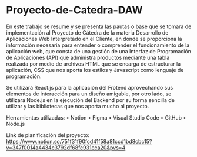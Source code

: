 # Proyecto-de-Catedra-DAW

En este trabajo se resume y se presenta las pautas o base que se tomara de implementación al Proyecto de Cátedra de la materia Desarrollo de Aplicaciones Web Interpretado en el Cliente, en donde se proporciona la información necesaria para entender o comprender el funcionamiento de la aplicación web, que consta de una gestión de una Interfaz de Programación de Aplicaciones (API) que administra productos mediante una tabla realizada por medio de archivos HTML que se encarga de estructurar la aplicación, CSS que nos aporta los estilos y Javascript como lenguaje de programación.

Se utilizará React.js para la aplicación del Frotend aprovechando sus elementos de interacción para un diseño amigable, por otro lado, se utilizará Node.js en la ejecución del Backend por su forma sencilla de utilizar y las bibliotecas que nos aporta mucho al proyecto.

Herramientas utilizadas:
•	Notion
•	Figma
•	Visual Studio Code
•	GitHub
•	Node.js


Link de planificación del proyecto: https://www.notion.so/751f31f90fcd41f58a81ccd1bd8cbc15?v=347f0014a4434c3792df68fc931eca20&pvs=4
